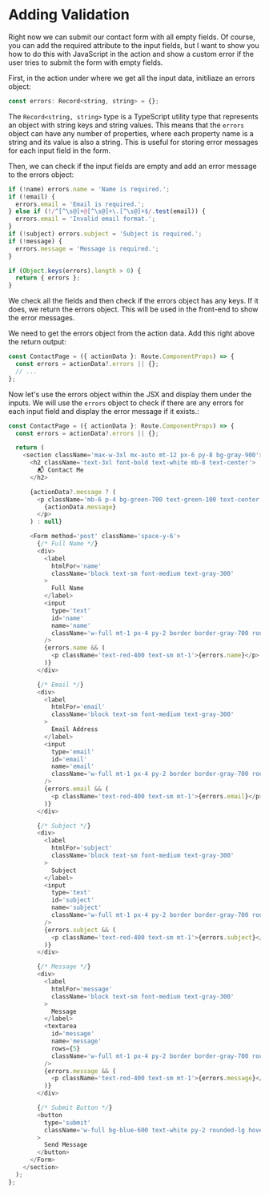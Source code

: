 # Adding Validation

Right now we can submit our contact form with all empty fields. Of course, you can add the required attribute to the input fields, but I want to show you how to do this with JavaScript in the action and show a custom error if the user tries to submit the form with empty fields.

First, in the action under where we get all the input data, initiliaze an errors object:

```javascript
const errors: Record<string, string> = {};
```

The `Record<string, string>` type is a TypeScript utility type that represents an object with string keys and string values. This means that the `errors` object can have any number of properties, where each property name is a string and its value is also a string. This is useful for storing error messages for each input field in the form.

Then, we can check if the input fields are empty and add an error message to the errors object:

```javascript
if (!name) errors.name = 'Name is required.';
if (!email) {
  errors.email = 'Email is required.';
} else if (!/^[^\s@]+@[^\s@]+\.[^\s@]+$/.test(email)) {
  errors.email = 'Invalid email format.';
}
if (!subject) errors.subject = 'Subject is required.';
if (!message) {
  errors.message = 'Message is required.';
}

if (Object.keys(errors).length > 0) {
  return { errors };
}
```

We check all the fields and then check if the errors object has any keys. If it does, we return the errors object. This will be used in the front-end to show the error messages.

We need to get the errors object from the action data. Add this right above the return output:

```javascript
const ContactPage = ({ actionData }: Route.ComponentProps) => {
  const errors = actionData?.errors || {};
  // ...
};
```

Now let's use the errors object within the JSX and display them under the inputs. We will use the `errors` object to check if there are any errors for each input field and display the error message if it exists.:

```javascript
const ContactPage = ({ actionData }: Route.ComponentProps) => {
  const errors = actionData?.errors || {};

  return (
    <section className='max-w-3xl mx-auto mt-12 px-6 py-8 bg-gray-900'>
      <h2 className='text-3xl font-bold text-white mb-8 text-center'>
        📬 Contact Me
      </h2>

      {actionData?.message ? (
        <p className='mb-6 p-4 bg-green-700 text-green-100 text-center rounded-lg border border-green-500 shadow-sm'>
          {actionData.message}
        </p>
      ) : null}

      <Form method='post' className='space-y-6'>
        {/* Full Name */}
        <div>
          <label
            htmlFor='name'
            className='block text-sm font-medium text-gray-300'
          >
            Full Name
          </label>
          <input
            type='text'
            id='name'
            name='name'
            className='w-full mt-1 px-4 py-2 border border-gray-700 rounded-lg bg-gray-800 text-gray-100'
          />
          {errors.name && (
            <p className='text-red-400 text-sm mt-1'>{errors.name}</p>
          )}
        </div>

        {/* Email */}
        <div>
          <label
            htmlFor='email'
            className='block text-sm font-medium text-gray-300'
          >
            Email Address
          </label>
          <input
            type='email'
            id='email'
            name='email'
            className='w-full mt-1 px-4 py-2 border border-gray-700 rounded-lg bg-gray-800 text-gray-100'
          />
          {errors.email && (
            <p className='text-red-400 text-sm mt-1'>{errors.email}</p>
          )}
        </div>

        {/* Subject */}
        <div>
          <label
            htmlFor='subject'
            className='block text-sm font-medium text-gray-300'
          >
            Subject
          </label>
          <input
            type='text'
            id='subject'
            name='subject'
            className='w-full mt-1 px-4 py-2 border border-gray-700 rounded-lg bg-gray-800 text-gray-100'
          />
          {errors.subject && (
            <p className='text-red-400 text-sm mt-1'>{errors.subject}</p>
          )}
        </div>

        {/* Message */}
        <div>
          <label
            htmlFor='message'
            className='block text-sm font-medium text-gray-300'
          >
            Message
          </label>
          <textarea
            id='message'
            name='message'
            rows={5}
            className='w-full mt-1 px-4 py-2 border border-gray-700 rounded-lg bg-gray-800 text-gray-100'
          />
          {errors.message && (
            <p className='text-red-400 text-sm mt-1'>{errors.message}</p>
          )}
        </div>

        {/* Submit Button */}
        <button
          type='submit'
          className='w-full bg-blue-600 text-white py-2 rounded-lg hover:bg-blue-700 transition'
        >
          Send Message
        </button>
      </Form>
    </section>
  );
};
```
